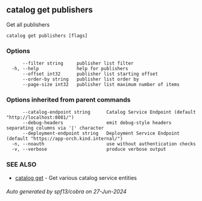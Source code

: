 ## catalog get publishers

Get all publishers

```
catalog get publishers [flags]
```

### Options

```
      --filter string     publisher list filter
  -h, --help              help for publishers
      --offset int32      publisher list starting offset
      --order-by string   publisher list order by
      --page-size int32   publisher list maximum number of items
```

### Options inherited from parent commands

```
      --catalog-endpoint string      Catalog Service Endpoint (default "http://localhost:8081/")
      --debug-headers                emit debug-style headers separating columns via '|' character
      --deployment-endpoint string   Deployment Service Endpoint (default "https://app-orch.kind.internal/")
  -n, --noauth                       use without authentication checks
  -v, --verbose                      produce verbose output
```

### SEE ALSO

* [catalog get](catalog_get.md)	 - Get various catalog service entities

###### Auto generated by spf13/cobra on 27-Jun-2024
